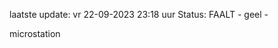 laatste update: 
vr 22-09-2023 23:18   uur 
Status: FAALT - geel - 
<div class="service Y">microstation</div>